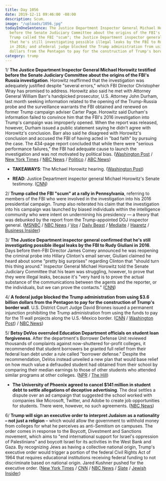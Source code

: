 ```yaml
---
title: Day 1056
date: 2019-12-11 09:46:00 -08:00
description: Scum.
image: "/uploads/1056.jpg"
todayInOneSentence: The Justice Department Inspector General Michael Horowitz testified
  before the Senate Judiciary Committee about the origins of the FBI's Russia investigation;
  Trump called the FBI "scum"; the Justice Department inspector general confirmed
  that he's still investigating possible illegal leaks by the FBI to Rudy Giuliani
  in 2016; and afederal judge blocked the Trump administration from using $3.6 billion
  dollars from the Pentagon to pay for the construction of Trump's border wall.
category: trump
---
```


1/ **The Justice Department Inspector General Michael Horowitz testified before the Senate Judiciary Committee about the origins of the FBI's Russia investigation**. Horowitz reaffirmed that the investigation was adequately justified despite "several errors," which FBI Director Christopher Wray has promised to address. Horowitz also said he met with Attorney General William Barr's handpicked prosecutor, U.S. Attorney John Durham, last month seeking information related to the opening of the Trump-Russia probe and the surveillance warrants the FBI obtained and renewed on former Trump campaign adviser Carter Page. Horowitz said Durham's information failed to convince him that the FBI's 2016 investigation into Trump's campaign was improperly opened. When the report was released, however, Durham issued a public statement saying he didn't agree with Horowitz's conclusion. Barr also said he disagreed with Horowitz's conclusion and accused the FBI of having acted in "bad faith" by pursuing the case. The 434-page report concluded that while there were "serious performance failures," the FBI had adequate cause to launch the investigation and was not motivated by political bias. ([Washington Post](https://www.washingtonpost.com/national-security/inspector-general-michael-horowitz-testimony/2019/12/11/b6632b6c-1ba1-11ea-8d58-5ac3600967a1_story.html) / [New York Times](https://www.nytimes.com/2019/12/11/us/politics/fbi-ig-hearing.html) / [NBC News](https://www.nbcnews.com/politics/justice-department/doj-watchdog-tell-senate-he-has-deep-concerns-about-fbi-n1099636) / [Politico](https://www.politico.com/news/2019/12/11/horowitz-barr-trump-russia-probe-082448) / [ABC News](https://abcnews.go.com/Politics/doj-watchdog-set-testify-report-scrutinized-fbis-russia/story?id=67652921))

* **TAKEAWAYS**: The Michael Horowitz hearing. ([Washington Post](https://www.washingtonpost.com/politics/2019/12/11/takeaways-michael-horowitz-hearing/))

* **READ**: Justice Department inspector general Michael Horowitz's Senate testimony. ([CNN](https://www.cnn.com/2019/12/11/politics/horowitz-testimony-hearing/index.html))

2/ **Trump called the FBI "scum" at a rally in Pennsylvania**, referring to members of the FBI who were involved in the investigation into his 2016 presidential campaign. Trump also reiterated his claim that the investigation into his campaign was launched by biased individuals within the intelligence community who were intent on undermining his presidency — a theory that was debunked by the report from the Trump-appointed DOJ inspector general. ([MSNBC](https://www.msnbc.com/hardball/watch/trump-calls-fbi-scum-at-rally-74878021538) / [NBC News](https://www.nbcnews.com/politics/trump-impeachment-inquiry/trump-slams-flimsy-pathetic-ridiculous-articles-impeachment-n1099516) / [Vox](https://www.vox.com/2019/12/11/21010774/trump-hershey-pennsylvania-rally) / [Daily Beast](https://www.thedailybeast.com/trump-claims-fbi-lovers-lisa-page-and-peter-strzok-had-a-restraining-order-admits-theres-no-evidence) / [Mediaite](https://www.mediaite.com/tv/trump-goes-off-on-ig-report-at-rally-scum-at-the-fbi-destroyed-peoples-lives/) / [Haaretz](https://www.haaretz.com/us-news/trump-calls-fbi-scum-attacks-shifty-schiff-at-rally-1.8257231) / [Business Insider](https://www.businessinsider.com/trump-called-the-fbi-scum-at-a-pennsylvania-rally-2019-12))

3/ **The Justice Department inspector general confirmed that he's still investigating possible illegal leaks by the FBI to Rudy Giuliani in 2016**. Days before then-FBI Director James Comey announced he was reopening the criminal probe into Hillary Clinton's email server, Giuliani claimed he heard about some "pretty big surprises" regarding Clinton that "should turn this thing around." Inspector General Michael Horowitz told the Senate Judiciary Committee that his team was struggling, however, to prove that they were illegal leaks, because it's "very hard is to prove the actual substance of the communications between the agents and the reporter, or the individuals, but we can prove the contacts." ([CNN](https://www.cnn.com/2019/12/11/politics/doj-ig-giuliani-fbi-leaks/index.html))

4/ **A federal judge blocked the Trump administration from using $3.6 billion dollars from the Pentagon to pay for the construction of Trump's border wall**. U.S. District Court Judge David Briones issued a permanent injunction prohibiting the Trump administration from using the funds to pay for the 11 wall projects along the U.S.-Mexico border. ([CNN](https://www.cnn.com/2019/12/10/politics/federal-judge-military-construction-border/index.html) / [Washington Post](https://www.washingtonpost.com/immigration/federal-judge-blocks-trump-plan-to-spend-36-billion-in-military-funds-on-border-wall/2019/12/10/e534468a-1b9f-11ea-87f7-f2e91143c60d_story.html)) / [NBC News](https://www.nbcnews.com/politics/immigration/federal-judge-blocks-3-6-billion-transfer-fund-border-wall-n1099451))

5/ **Betsy DeVos overruled Education Department officials on student loan forgiveness**. After the department's Borrower Defense Unit reviewed thousands of complaints against now-shuttered for-profit colleges, it recommended that student borrowers be granted full relief from their federal loan debt under a rule called "borrower defense." Despite the recommendation, DeVos instead unveiled a new plan that would base relief on how much value a defrauded student had obtained from their school by comparing their median earnings to those of other students who attended similar programs at other colleges. ([NPR](https://www.npr.org/2019/12/11/786367598/betsy-devos-overruled-education-dept-findings-on-defrauded-student-borrowers) / [The Hill](https://thehill.com/homenews/administration/474037-devos-overruled-education-dept-staff-on-student-loan-debt-relief))

* **The University of Phoenix agreed to cancel $141 million in student debt to settle allegations of deceptive advertising**. The deal settles a dispute over an ad campaign that suggested the school worked with companies like Microsoft, Twitter, and Adobe to create job opportunities for students. There were, however, no such agreements. ([NBC News](https://www.nbcnews.com/news/us-news/u-phoenix-agrees-cancel-141-million-student-loan-debt-n1099681))

6/ **Trump will sign an executive order to interpret Judaism as a nationality – not just a religion** – which would allow the government to withhold money from colleges for what he perceives as anti-Semitism on campuses. The order comes in response to the Boycott, Divestment and Sanctions movement, which aims to "end international support for Israel's oppression of Palestinians" and boycott Israel for its activities in the West Bank and Gaza. By recognizing Jews as having a collective national origin, Trump's executive order would trigger a portion of the federal Civil Rights Act of 1964 that requires educational institutions receiving federal funding to not discriminate based on national origin. Jared Kushner pushed for the executive order. ([New York Times](https://www.nytimes.com/2019/12/10/us/politics/trump-antisemitism-executive-order.html) / [CNN](https://www.cnn.com/2019/12/10/politics/trump-order-judaism-nationality/index.html) / [NBC News](https://www.nbcnews.com/politics/donald-trump/trump-sign-executive-order-targeting-college-anti-semitism-israel-boycotts-n1099601) / [Slate](https://slate.com/news-and-politics/2019/12/trump-executive-order-judaism-religion-anti-semitism-palestine-bds-boycott-movement.html) / [Jewish Insider](https://jewishinsider.com/2019/12/exclusive-a-first-look-at-the-language-of-trumps-executive-order-on-antisemitism/))